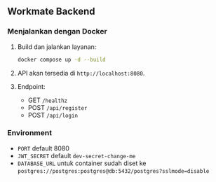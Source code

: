 ## Workmate Backend

### Menjalankan dengan Docker

1. Build dan jalankan layanan:
   ```bash
   docker compose up -d --build
   ```

2. API akan tersedia di `http://localhost:8080`.

3. Endpoint:
   - GET `/healthz`
   - POST `/api/register`
   - POST `/api/login`

### Environment

- `PORT` default 8080
- `JWT_SECRET` default `dev-secret-change-me`
- `DATABASE_URL` untuk container sudah diset ke `postgres://postgres:postgres@db:5432/postgres?sslmode=disable`


